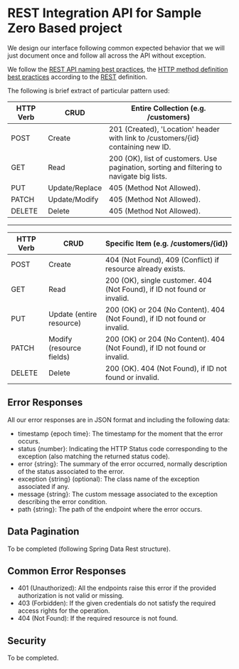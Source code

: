 # REST Integration API for Sample Zero Based project

We design our interface following common expected behavior that we will just document once and follow all across the
API without exception.

We follow the [REST API naming best practices](http://www.restapitutorial.com/lessons/restfulresourcenaming.html), the [HTTP method definition best practices](http://www.restapitutorial.com/lessons/httpmethods.html) according to the [REST](https://en.wikipedia.org/wiki/Representational_state_transfer) definition.

The following is brief extract of particular pattern used:

HTTP Verb | CRUD           | Entire Collection (e.g. /customers)
--------- | -------------- | ------------------------------------------------------------------------------------------
POST	  | Create         | 201 (Created), 'Location' header with link to /customers/{id} containing new ID.
GET	      | Read           | 200 (OK), list of customers. Use pagination, sorting and filtering to navigate big lists.
PUT	      | Update/Replace | 405 (Method Not Allowed).
PATCH	  | Update/Modify  | 405 (Method Not Allowed).
DELETE	  | Delete         | 405 (Method Not Allowed).

----------------

HTTP Verb | CRUD                     | Specific Item (e.g. /customers/{id})
--------- | ------------------------ | --------------------------------------------------------------------------
POST	  | Create                   | 404 (Not Found), 409 (Conflict) if resource already exists.
GET	      | Read                     | 200 (OK), single customer. 404 (Not Found), if ID not found or invalid.
PUT	      | Update (entire resource) | 200 (OK) or 204 (No Content). 404 (Not Found), if ID not found or invalid.
PATCH	  | Modify (resource fields) | 200 (OK) or 204 (No Content). 404 (Not Found), if ID not found or invalid.
DELETE	  | Delete                   | 200 (OK). 404 (Not Found), if ID not found or invalid.

## Error Responses
All our error responses are in JSON format and including the following data:
* timestamp {epoch time}: The timestamp for the moment that the error occurs.
* status {number}: Indicating the HTTP Status code corresponding to the exception (also matching the returned status code).
* error {string}: The summary of the error occurred, normally description of the status associated to the error.
* exception {string} (optional): The class name of the exception associated if any.
* message {string}: The custom message associated to the exception describing the error condition.
* path {string}: The path of the endpoint where the error occurs.

## Data Pagination
To be completed (following Spring Data Rest structure).

## Common Error Responses
* 401 (Unauthorized): All the endpoints raise this error if the provided authorization is not valid or missing.
* 403 (Forbidden): If the given credentials do not satisfy the required access rights for the operation.
* 404 (Not Found): If the required resource is not found.

## Security
To be completed.
